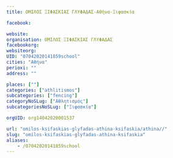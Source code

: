 ```yaml
---
title: ΟΜΙΛΟΣ ΞΙΦΑΣΚΙΑΣ ΓΛΥΦΑΔΑΣ-Αθήνα-Ξιφασκία

facebook:

website:
organisation: ΟΜΙΛΟΣ ΞΙΦΑΣΚΙΑΣ ΓΛΥΦΑΔΑΣ
facebookorg:
websiteorg:
UID: "07042020141859school"
cities: "Αθήνα"
perioxi: ""
address: ""

places: [""]
categories: ["athlitismos"]
subcategories: ["fencing"]
categoryNoSLug: ["Αθλητισμός"]
subcategoriesNoSLug: ["Ξιφασκία"]

orgUID: org14042020001537

url: "omilos-ksifaskias-glyfadas-athina-ksifaskia/athina//"
slug: "omilos-ksifaskias-glyfadas-athina-ksifaskia"
aliases:
    - /07042020141859school
---
```





